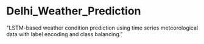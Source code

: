 # Delhi_Weather_Prediction
"LSTM-based weather condition prediction using time series meteorological data with label encoding and class balancing."
